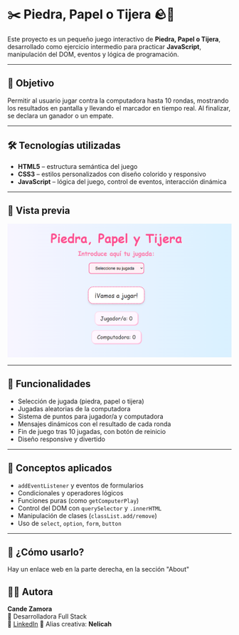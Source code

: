 # ✂️ Piedra, Papel o Tijera 🪨📄

Este proyecto es un pequeño juego interactivo de **Piedra, Papel o Tijera**, desarrollado como ejercicio intermedio para practicar **JavaScript**, manipulación del DOM, eventos y lógica de programación.

---

## 🎯 Objetivo

Permitir al usuario jugar contra la computadora hasta 10 rondas, mostrando los resultados en pantalla y llevando el marcador en tiempo real. Al finalizar, se declara un ganador o un empate.

---

## 🛠️ Tecnologías utilizadas

- **HTML5** – estructura semántica del juego
- **CSS3** – estilos personalizados con diseño colorido y responsivo
- **JavaScript** – lógica del juego, control de eventos, interacción dinámica

---

## 📸 Vista previa

![screenshot](./screenshot.png)

---

## 🚀 Funcionalidades

- Selección de jugada (piedra, papel o tijera)
- Jugadas aleatorias de la computadora
- Sistema de puntos para jugador/a y computadora
- Mensajes dinámicos con el resultado de cada ronda
- Fin de juego tras 10 jugadas, con botón de reinicio
- Diseño responsive y divertido

---

## 🧠 Conceptos aplicados

- `addEventListener` y eventos de formularios
- Condicionales y operadores lógicos
- Funciones puras (como `getComputerPlay`)
- Control del DOM con `querySelector` y `.innerHTML`
- Manipulación de clases (`classList.add/remove`)
- Uso de `select`, `option`, `form`, `button`

---

## 📝 ¿Cómo usarlo?

Hay un enlace web en la parte derecha, en la sección "About"

## 👩‍💻 Autora

**Cande Zamora**  
💼 Desarrolladora Full Stack  
🔗 [LinkedIn](www.linkedin.com/in/cande-zamora-125301349)
🎨 Alias creativa: **Nelicah**
